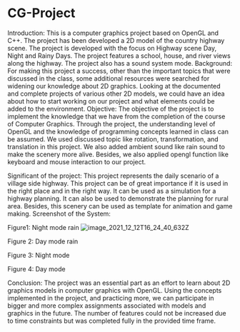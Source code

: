 # CG-Project
Introduction:
This is a computer graphics project based on OpenGL and C++. The project has been developed a 2D model of the country highway scene. The project is developed with the focus on Highway scene Day, Night and Rainy Days. The project features a school, house, and river views along the highway. The project also has a sound system mode.
Background:
For making this project a success, other than the important topics that were discussed in the class, some additional resources were searched for widening our knowledge about 2D graphics. Looking at the documented and complete projects of various other 2D models, we could have an idea about how to start working on our project and what elements could be added to the environment.
Objective:
The objective of the project is to implement the knowledge that we have from the completion of the course of Computer Graphics. Through the project, the understanding level of OpenGL and the knowledge of programming concepts learned in class can be assumed. We used discussed topic like rotation, transformation, and translation in this project. We also added ambient sound like rain sound to make the scenery more alive. Besides, we also applied opengl function like keyboard and mouse interaction to our project.

Significant of the project:
This project represents the daily scenario of a village side highway. This project can be of great importance if it is used in the right place and in the right way. It can be used as a simulation for a highway planning. It can also be used to demonstrate the planning for rural area. Besides, this scenery can be used as template for animation and game making. 
Screenshot of the System:

Figure1: Night mode rain
![image_2021_12_12T16_24_40_632Z](https://user-images.githubusercontent.com/74812296/146118801-8212edea-5707-4577-bbaf-bc7eff5a3054.png)


 
Figure 2: Day mode rain

 
Figure 3: Night mode

 
Figure 4: Day mode


Conclusion:
The project was an essential part as an effort to learn about 2D graphics models in computer graphics with OpenGL. Using the concepts implemented in the project, and practicing more, we can participate in bigger and more complex assignments associated with models and graphics in the future. The number of features could not be increased due to time constraints but was completed fully in the provided time frame.
	
